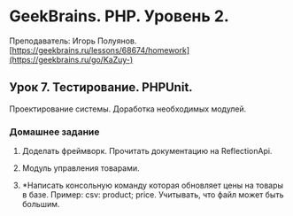 # GeekBrains. PHP. Уровень 2.
Преподаватель: Игорь Полуянов.
<br>[https://geekbrains.ru/lessons/68674/homework](https://geekbrains.ru/go/KaZuy-)

## Урок 7. Тестирование. PHPUnit.
Проектирование системы. Доработка необходимых модулей.

### Домашнее задание

1. Доделать фреймворк. Прочитать документацию на ReflectionApi.

2. Модуль управления товарами.

3. *Написать консольную команду которая обновляет цены на товары в базе. Пример: csv: product; price. Учитывать, что файл может быть большим.
